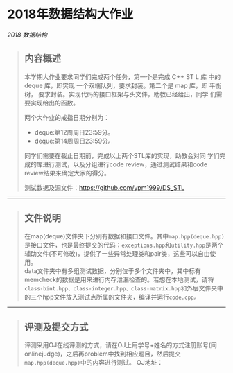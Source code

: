 # 2018年数据结构⼤作业
*2018 数据结构*


> ## 内容概述
> 本学期⼤作业要求同学们完成两个任务，第⼀个是完成 C++ ST L 库
中的 deque 库，即实现 ⼀个双端队列，要求封装。第⼆个是 map 库，即
平衡树， 要求封装。实现代码的接⼝框架与头⽂件，助教已经给出，同学
们需要实现给出的函数。  
>
>两个大作业的戒指日期分别为：  
>* deque:第12周周日23:59分。  
>* deque:第14周周日23:59分。  
>
>同学们需要在截⽌⽇期前，完成以上两个STL库的实现，助教会对同
学们完成的库进⾏测试，以及分组进⾏code review，通过测试结果和code
review结果来确定⼤家的得分。  
>
>测试数据及源文件：https://github.com/ypm1999/DS_STL
---
>## 文件说明
>在map(deque)文件夹下分别有数据和接口文件。其中`map.hpp(deque.hpp)`是接口文件，也是最终提交的代码；`exceptions.hpp`和`utility.hpp`是两个辅助文件(不可修改)，提供了一些异常处理类和pair类，这些可以自由使用。  
>data文件夹中有多组测试数据，分别位于多个文件夹中，其中标有memcheck的数据是用来进行内存泄漏检查的。若想在本地测试，请将`class-bint.hpp、class-integer.hpp、class-matrix.hpp`和外层文件夹中的三个hpp文件放入测试点所属的文件夹，编译并运行`code.cpp`。
>
>
---
> ## 评测及提交方式
>评测采用OJ在线评测的方式，请在OJ上用学号+姓名的方式注册账号(同onlinejudge)，之后再problem中找到相应题目，然后提交`map.hpp(deque.hpp)`中的内容进行测试。
>OJ地址：
>
>



